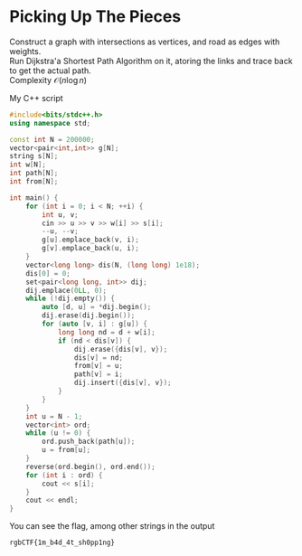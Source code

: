 # Picking Up The Pieces

Construct a graph with intersections as vertices, and road as edges with weights.  
Run Dijkstra'a Shortest Path Algorithm on it, atoring the links and trace back to get the actual path.  
Complexity $\mathcal{O}(n \log n)$  

My C++ script

```cpp
#include<bits/stdc++.h>
using namespace std;

const int N = 200000;
vector<pair<int,int>> g[N];
string s[N];
int w[N];
int path[N];
int from[N];

int main() {
    for (int i = 0; i < N; ++i) {
        int u, v;
        cin >> u >> v >> w[i] >> s[i];
        --u, --v;
        g[u].emplace_back(v, i);
        g[v].emplace_back(u, i);
    }
    vector<long long> dis(N, (long long) 1e18);
    dis[0] = 0;
    set<pair<long long, int>> dij;
    dij.emplace(0LL, 0);
    while (!dij.empty()) {
        auto [d, u] = *dij.begin();
        dij.erase(dij.begin());
        for (auto [v, i] : g[u]) {
            long long nd = d + w[i];
            if (nd < dis[v]) {
                dij.erase({dis[v], v});
                dis[v] = nd;
                from[v] = u;
                path[v] = i;
                dij.insert({dis[v], v});
            }
        }
    }
    int u = N - 1;
    vector<int> ord;
    while (u != 0) {
        ord.push_back(path[u]);
        u = from[u];
    }
    reverse(ord.begin(), ord.end());
    for (int i : ord) {
        cout << s[i];
    }
    cout << endl;
}
```

You can see the flag, among other strings in the output

```txt
rgbCTF{1m_b4d_4t_sh0pp1ng}
```
